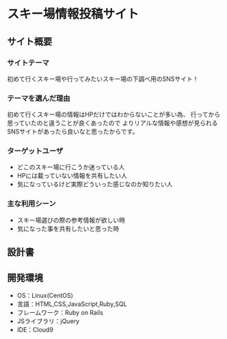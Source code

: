 # スキー場情報投稿サイト

## サイト概要
### サイトテーマ
初めて行くスキー場や行ってみたいスキー場の下調べ用のSNSサイト！

### テーマを選んだ理由
初めて行くスキー場の情報はHPだけではわからないことが多い為、
行ってから思っていたのと違うことが良くあったので
よりリアルな情報や感想が見られるSNSサイトがあったら良いなと思ったからです。

### ターゲットユーザ
- どこのスキー場に行こうか迷っている人
- HPには載っていない情報を共有したい人
- 気になっているけど実際どういった感じなのか知りたい人
### 主な利用シーン
- スキー場選びの際の参考情報が欲しい時
- 気になった事を共有したいと思った時

## 設計書


## 開発環境
- OS：Linux(CentOS)
- 言語：HTML,CSS,JavaScript,Ruby,SQL
- フレームワーク：Ruby on Rails
- JSライブラリ：jQuery
- IDE：Cloud9
